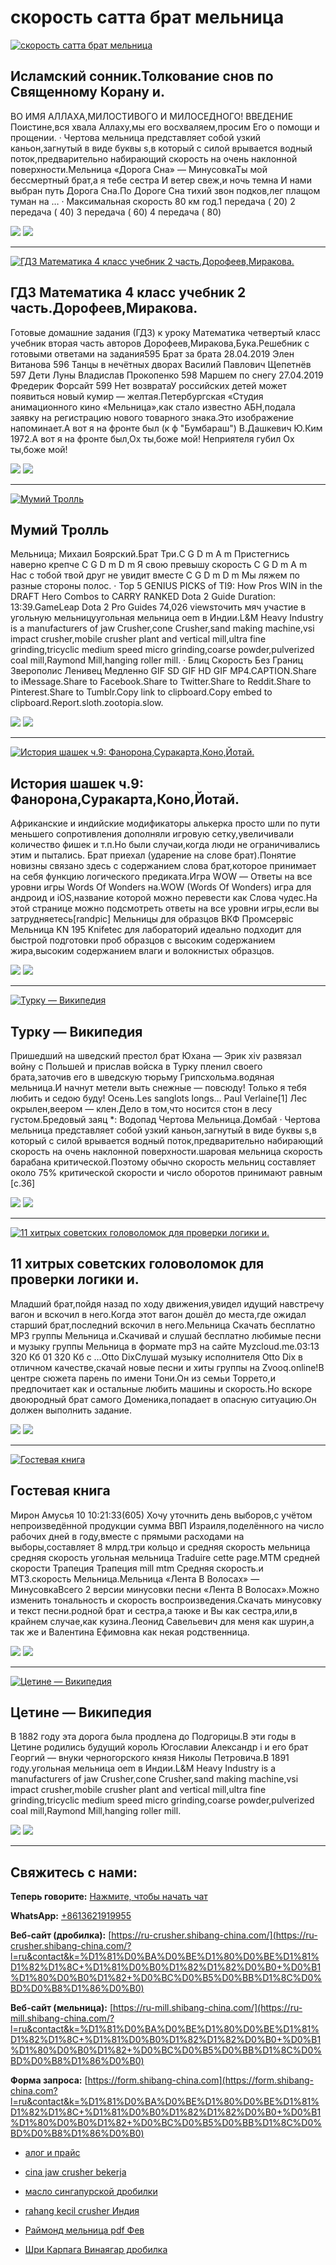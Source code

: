 # скорость сатта брат мельница

<a href="https://swt.shibang-china.com/?l=ru&img&k=%D1%81%D0%BA%D0%BE%D1%80%D0%BE%D1%81%D1%82%D1%8C+%D1%81%D0%B0%D1%82%D1%82%D0%B0+%D0%B1%D1%80%D0%B0%D1%82+%D0%BC%D0%B5%D0%BB%D1%8C%D0%BD%D0%B8%D1%86%D0%B0" target="_blank">![скорость сатта брат мельница](http://static.shibang-china.com/all-800x300/404.jpg)</a>

## Исламский сонник.Толкование снов по Священному Корану и.
ВО ИМЯ АЛЛАХА,МИЛОСТИВОГО И МИЛОСЕДНОГО! ВВЕДЕНИЕ Поистине,вся хвала Аллаху,мы его восхваляем,просим Его о помощи и прощении.&nbsp;&#0183;&#32;Чертова мельница представляет собой узкий каньон,загнутый в виде буквы s,в который с силой врывается водный поток,предварительно набирающий скорость на очень наклонной поверхности.Мельница &#171;Дорога Сна&#187; — МинусовкаТы мой бессмертный брат,а я тебе сестра И ветер свеж,и ночь темна И нами выбран путь Дорога Сна.По Дороге Сна тихий звон подков,лег плащом туман на …&nbsp;&#0183;&#32;Максимальная скорость 80 км год.1 передача ( 20) 2 передача ( 40) 3 передача ( 60) 4 передача ( 80)


<a href="https://whatsapp.shibangsoft.com/WhatsApp.php" target="_blank" title="WhatsApp">![](http://static.shibang-china.com/icon/whatsapp.png)</a> <a href="https://swt.shibang-china.com/?l=ru&icon&k=%D1%81%D0%BA%D0%BE%D1%80%D0%BE%D1%81%D1%82%D1%8C+%D1%81%D0%B0%D1%82%D1%82%D0%B0+%D0%B1%D1%80%D0%B0%D1%82+%D0%BC%D0%B5%D0%BB%D1%8C%D0%BD%D0%B8%D1%86%D0%B0" target="_blank">![](http://static.shibang-china.com/icon/chat-ru.png)</a>

---

<a href="https://swt.shibang-china.com/?l=ru&img&k=%D1%81%D0%BA%D0%BE%D1%80%D0%BE%D1%81%D1%82%D1%8C+%D1%81%D0%B0%D1%82%D1%82%D0%B0+%D0%B1%D1%80%D0%B0%D1%82+%D0%BC%D0%B5%D0%BB%D1%8C%D0%BD%D0%B8%D1%86%D0%B0" target="_blank">![ГДЗ Математика 4 класс учебник 2 часть.Дорофеев,Миракова.](http://static.shibang-china.com/all-800x300/909.jpg)</a>

## ГДЗ Математика 4 класс учебник 2 часть.Дорофеев,Миракова.
Готовые домашние задания (ГДЗ) к уроку Математика четвертый класс учебник вторая часть авторов Дорофеев,Миракова,Бука.Решебник с готовыми ответами на задания595 Брат за брата 28.04.2019 Элен Витанова 596 Танцы в нечётных дворах Василий Павлович Щепетнёв 597 Дети Луны Владислав Прокопенко 598 Маршем по снегу 27.04.2019 Фредерик Форсайт 599 Нет возвратаУ российских детей может появиться новый кумир — желтая.Петербургская &#171;Студия анимационного кино &#171;Мельница&#187;,как стало известно АБН,подала заявку на регистрацию нового товарного знака.Это изображение напоминает.А вот я на фронте был (к ф &quot;Бумбараш&quot;) В.Дашкевич Ю.Ким 1972.А вот я на фронте был,Ох ты,боже мой! Неприятеля губил Ох ты,боже мой!


<a href="https://whatsapp.shibangsoft.com/WhatsApp.php" target="_blank" title="WhatsApp">![](http://static.shibang-china.com/icon/whatsapp.png)</a> <a href="https://swt.shibang-china.com/?l=ru&icon&k=%D1%81%D0%BA%D0%BE%D1%80%D0%BE%D1%81%D1%82%D1%8C+%D1%81%D0%B0%D1%82%D1%82%D0%B0+%D0%B1%D1%80%D0%B0%D1%82+%D0%BC%D0%B5%D0%BB%D1%8C%D0%BD%D0%B8%D1%86%D0%B0" target="_blank">![](http://static.shibang-china.com/icon/chat-ru.png)</a>

---

<a href="https://swt.shibang-china.com/?l=ru&img&k=%D1%81%D0%BA%D0%BE%D1%80%D0%BE%D1%81%D1%82%D1%8C+%D1%81%D0%B0%D1%82%D1%82%D0%B0+%D0%B1%D1%80%D0%B0%D1%82+%D0%BC%D0%B5%D0%BB%D1%8C%D0%BD%D0%B8%D1%86%D0%B0" target="_blank">![Мумий Тролль](http://static.shibang-china.com/all-800x300/1503.jpg)</a>

## Мумий Тролль
Мельница; Михаил Боярский.Брат Три.C G D m A m Пристегнись наверно крепче C G D m D m Я свою превышу скорость C G D m A m Нас с тобой твой друг не увидит вместе C G D m D m Мы ляжем по разные стороны полос.&nbsp;&#0183;&#32;Top 5 GENIUS PICKS of TI9: How Pros WIN in the DRAFT Hero Combos to CARRY RANKED Dota 2 Guide Duration: 13:39.GameLeap Dota 2 Pro Guides 74,026 viewsточить мяч участие в угольную мельницуугольная мельница oem в Индии.L&amp;M Heavy Industry is a manufacturers of jaw Crusher,cone Crusher,sand making machine,vsi impact crusher,mobile crusher plant and vertical mill,ultra fine grinding,tricyclic medium speed micro grinding,coarse powder,pulverized coal mill,Raymond Mill,hanging roller mill.&nbsp;&#0183;&#32;Блиц Скорость Без Границ Зверополис Ленивец Медленно GIF SD GIF HD GIF MP4.CAPTION.Share to iMessage.Share to Facebook.Share to Twitter.Share to Reddit.Share to Pinterest.Share to Tumblr.Copy link to clipboard.Copy embed to clipboard.Report.sloth.zootopia.slow.


<a href="https://whatsapp.shibangsoft.com/WhatsApp.php" target="_blank" title="WhatsApp">![](http://static.shibang-china.com/icon/whatsapp.png)</a> <a href="https://swt.shibang-china.com/?l=ru&icon&k=%D1%81%D0%BA%D0%BE%D1%80%D0%BE%D1%81%D1%82%D1%8C+%D1%81%D0%B0%D1%82%D1%82%D0%B0+%D0%B1%D1%80%D0%B0%D1%82+%D0%BC%D0%B5%D0%BB%D1%8C%D0%BD%D0%B8%D1%86%D0%B0" target="_blank">![](http://static.shibang-china.com/icon/chat-ru.png)</a>

---

<a href="https://swt.shibang-china.com/?l=ru&img&k=%D1%81%D0%BA%D0%BE%D1%80%D0%BE%D1%81%D1%82%D1%8C+%D1%81%D0%B0%D1%82%D1%82%D0%B0+%D0%B1%D1%80%D0%B0%D1%82+%D0%BC%D0%B5%D0%BB%D1%8C%D0%BD%D0%B8%D1%86%D0%B0" target="_blank">![История шашек ч.9: Фанорона,Суракарта,Коно,Йотай.](http://static.shibang-china.com/all-800x300/147.jpg)</a>

## История шашек ч.9: Фанорона,Суракарта,Коно,Йотай.
Африканские и индийские модификаторы алькерка просто шли по пути меньшего сопротивления дополняли игровую сетку,увеличивали количество фишек и т.п.Но были случаи,когда люди не ограничивались этим и пытались. Брат приехал (ударение на слове брат).Понятие новизны связано здесь с содержанием слова брат,которое принимает на себя функцию логического предиката.Игра WOW — Ответы на все уровни игры Words Of Wonders на.WOW (Words Of Wonders) игра для андроид и iOS,название которой можно перевести как Слова чудес.На этой странице можно подсмотреть ответы на все уровни игры,если вы затрудняетесь[randpic] Мельницы для образцов ВКФ Промсервіс Мельница KN 195 Knifetec для лабораторий идеально подходит для быстрой подготовки проб образцов с высоким содержанием жира,высоким содержанием влаги и волокнистых образцов.


<a href="https://whatsapp.shibangsoft.com/WhatsApp.php" target="_blank" title="WhatsApp">![](http://static.shibang-china.com/icon/whatsapp.png)</a> <a href="https://swt.shibang-china.com/?l=ru&icon&k=%D1%81%D0%BA%D0%BE%D1%80%D0%BE%D1%81%D1%82%D1%8C+%D1%81%D0%B0%D1%82%D1%82%D0%B0+%D0%B1%D1%80%D0%B0%D1%82+%D0%BC%D0%B5%D0%BB%D1%8C%D0%BD%D0%B8%D1%86%D0%B0" target="_blank">![](http://static.shibang-china.com/icon/chat-ru.png)</a>

---

<a href="https://swt.shibang-china.com/?l=ru&img&k=%D1%81%D0%BA%D0%BE%D1%80%D0%BE%D1%81%D1%82%D1%8C+%D1%81%D0%B0%D1%82%D1%82%D0%B0+%D0%B1%D1%80%D0%B0%D1%82+%D0%BC%D0%B5%D0%BB%D1%8C%D0%BD%D0%B8%D1%86%D0%B0" target="_blank">![Турку — Википедия](http://static.shibang-china.com/all-800x300/368.jpg)</a>

## Турку — Википедия
Пришедший на шведский престол брат Юхана — Эрик xiv развязал войну с Польшей и прислав войска в Турку пленил своего брата,заточив его в шведскую тюрьму Грипсхольма.водяная мельница.И начнут метели выть снежные — повсюду! Только я тебя любить и седою буду! Осень.Les sanglots longs… Paul Verlaine[1] Лес окрылен,веером — клен.Дело в том,что носится стон в лесу густом.Бредовый заяц *: Водопад Чертова Мельница.Домбай&nbsp;&#0183;&#32;Чертова мельница представляет собой узкий каньон,загнутый в виде буквы s,в который с силой врывается водный поток,предварительно набирающий скорость на очень наклонной поверхности.шаровая мельница скорость барабана критической.Поэтому обычно скорость мельниц составляет около 75% критической скорости и число оборотов принимают равным [c.36]


<a href="https://whatsapp.shibangsoft.com/WhatsApp.php" target="_blank" title="WhatsApp">![](http://static.shibang-china.com/icon/whatsapp.png)</a> <a href="https://swt.shibang-china.com/?l=ru&icon&k=%D1%81%D0%BA%D0%BE%D1%80%D0%BE%D1%81%D1%82%D1%8C+%D1%81%D0%B0%D1%82%D1%82%D0%B0+%D0%B1%D1%80%D0%B0%D1%82+%D0%BC%D0%B5%D0%BB%D1%8C%D0%BD%D0%B8%D1%86%D0%B0" target="_blank">![](http://static.shibang-china.com/icon/chat-ru.png)</a>

---

<a href="https://swt.shibang-china.com/?l=ru&img&k=%D1%81%D0%BA%D0%BE%D1%80%D0%BE%D1%81%D1%82%D1%8C+%D1%81%D0%B0%D1%82%D1%82%D0%B0+%D0%B1%D1%80%D0%B0%D1%82+%D0%BC%D0%B5%D0%BB%D1%8C%D0%BD%D0%B8%D1%86%D0%B0" target="_blank">![11 хитрых советских головоломок для проверки логики и.](http://static.shibang-china.com/all-800x300/411.jpg)</a>

## 11 хитрых советских головоломок для проверки логики и.
Младший брат,пойдя назад по ходу движения,увидел идущий навстречу вагон и вскочил в него.Когда этот вагон дошёл до места,где ожидал старший брат,последний вскочил в него.Мельница Скачать бесплатно MP3 группы Мельница и.Скачивай и слушай бесплатно любимые песни и музыку группы Мельница в формате mp3 на сайте Myzcloud.me.03:13 320 Кб 01 320 Кб с …Otto DixСлушай музыку исполнителя Otto Dix в отличном качестве,скачай новые песни и хиты группы на Zvooq.online!В центре сюжета парень по имени Тони.Он из семьи Торрето,и предпочитает как и остальные любить машины и скорость.Но вскоре двоюродный брат самого Доменика,попадает в опасную ситуацию.Он должен выполнить задание.


<a href="https://whatsapp.shibangsoft.com/WhatsApp.php" target="_blank" title="WhatsApp">![](http://static.shibang-china.com/icon/whatsapp.png)</a> <a href="https://swt.shibang-china.com/?l=ru&icon&k=%D1%81%D0%BA%D0%BE%D1%80%D0%BE%D1%81%D1%82%D1%8C+%D1%81%D0%B0%D1%82%D1%82%D0%B0+%D0%B1%D1%80%D0%B0%D1%82+%D0%BC%D0%B5%D0%BB%D1%8C%D0%BD%D0%B8%D1%86%D0%B0" target="_blank">![](http://static.shibang-china.com/icon/chat-ru.png)</a>

---

<a href="https://swt.shibang-china.com/?l=ru&img&k=%D1%81%D0%BA%D0%BE%D1%80%D0%BE%D1%81%D1%82%D1%8C+%D1%81%D0%B0%D1%82%D1%82%D0%B0+%D0%B1%D1%80%D0%B0%D1%82+%D0%BC%D0%B5%D0%BB%D1%8C%D0%BD%D0%B8%D1%86%D0%B0" target="_blank">![Гостевая книга](http://static.shibang-china.com/all-800x300/1044.jpg)</a>

## Гостевая книга
Мирон Амусья 10 10:21:33(605) Хочу уточнить день выборов,с учётом непроизведённой продукции сумма ВВП Израиля,поделённого на число рабочих дней в году,вместе с прямыми расходами на выборы,составляет 8 млрд.три кольцо и средняя скорость мельница средняя скорость угольная мельница Traduire cette page.MTM средней скорости Трапеция Трапеция mill mtm Средняя скорость.и МТЗ.скорость Мельница.Мельница &#171;Лента В Волосах&#187; — МинусовкаВсего 2 версии минусовки песни &#171;Лента В Волосах&#187;.Можно изменить тональность и скорость воспроизведения.Скачать минусовку и текст песни.родной брат и сестра,а таюке и Вы как сестра,или,в крайнем случае,как кузина.Леонид Савельевич для меня как шурин,а так же и Валентина Ефимовна как некая родственница.


<a href="https://whatsapp.shibangsoft.com/WhatsApp.php" target="_blank" title="WhatsApp">![](http://static.shibang-china.com/icon/whatsapp.png)</a> <a href="https://swt.shibang-china.com/?l=ru&icon&k=%D1%81%D0%BA%D0%BE%D1%80%D0%BE%D1%81%D1%82%D1%8C+%D1%81%D0%B0%D1%82%D1%82%D0%B0+%D0%B1%D1%80%D0%B0%D1%82+%D0%BC%D0%B5%D0%BB%D1%8C%D0%BD%D0%B8%D1%86%D0%B0" target="_blank">![](http://static.shibang-china.com/icon/chat-ru.png)</a>

---

<a href="https://swt.shibang-china.com/?l=ru&img&k=%D1%81%D0%BA%D0%BE%D1%80%D0%BE%D1%81%D1%82%D1%8C+%D1%81%D0%B0%D1%82%D1%82%D0%B0+%D0%B1%D1%80%D0%B0%D1%82+%D0%BC%D0%B5%D0%BB%D1%8C%D0%BD%D0%B8%D1%86%D0%B0" target="_blank">![Цетине — Википедия](http://static.shibang-china.com/all-800x300/199.jpg)</a>

## Цетине — Википедия
В 1882 году эта дорога была продлена до Подгорицы.В эти годы в Цетине родились будущий король Югославии Александр i и его брат Георгий — внуки черногорского князя Николы Петровича.В 1891 году.угольная мельница oem в Индии.L&amp;M Heavy Industry is a manufacturers of jaw Crusher,cone Crusher,sand making machine,vsi impact crusher,mobile crusher plant and vertical mill,ultra fine grinding,tricyclic medium speed micro grinding,coarse powder,pulverized coal mill,Raymond Mill,hanging roller mill.

<a href="https://whatsapp.shibangsoft.com/WhatsApp.php" target="_blank" title="WhatsApp">![](http://static.shibang-china.com/icon/whatsapp.png)</a> <a href="https://swt.shibang-china.com/?l=ru&icon&k=%D1%81%D0%BA%D0%BE%D1%80%D0%BE%D1%81%D1%82%D1%8C+%D1%81%D0%B0%D1%82%D1%82%D0%B0+%D0%B1%D1%80%D0%B0%D1%82+%D0%BC%D0%B5%D0%BB%D1%8C%D0%BD%D0%B8%D1%86%D0%B0" target="_blank">![](http://static.shibang-china.com/icon/chat-ru.png)</a>

---
## Свяжитесь с нами:

**Теперь говорите:** [Нажмите, чтобы начать чат](https://swt.shibang-china.com?l=ru&contact&k=%D1%81%D0%BA%D0%BE%D1%80%D0%BE%D1%81%D1%82%D1%8C+%D1%81%D0%B0%D1%82%D1%82%D0%B0+%D0%B1%D1%80%D0%B0%D1%82+%D0%BC%D0%B5%D0%BB%D1%8C%D0%BD%D0%B8%D1%86%D0%B0)

**WhatsApp:**  [+8613621919955](https://whatsapp.shibangsoft.com/WhatsApp.php)

**Веб-сайт (дробилка):** [https://ru-crusher.shibang-china.com/](https://ru-crusher.shibang-china.com/?l=ru&contact&k=%D1%81%D0%BA%D0%BE%D1%80%D0%BE%D1%81%D1%82%D1%8C+%D1%81%D0%B0%D1%82%D1%82%D0%B0+%D0%B1%D1%80%D0%B0%D1%82+%D0%BC%D0%B5%D0%BB%D1%8C%D0%BD%D0%B8%D1%86%D0%B0)

**Веб-сайт (мельница):** [https://ru-mill.shibang-china.com/](https://ru-mill.shibang-china.com/?l=ru&contact&k=%D1%81%D0%BA%D0%BE%D1%80%D0%BE%D1%81%D1%82%D1%8C+%D1%81%D0%B0%D1%82%D1%82%D0%B0+%D0%B1%D1%80%D0%B0%D1%82+%D0%BC%D0%B5%D0%BB%D1%8C%D0%BD%D0%B8%D1%86%D0%B0)

**Форма запроса:** [https://form.shibang-china.com](https://form.shibang-china.com?l=ru&contact&k=%D1%81%D0%BA%D0%BE%D1%80%D0%BE%D1%81%D1%82%D1%8C+%D1%81%D0%B0%D1%82%D1%82%D0%B0+%D0%B1%D1%80%D0%B0%D1%82+%D0%BC%D0%B5%D0%BB%D1%8C%D0%BD%D0%B8%D1%86%D0%B0)

* [алог и прайс](../122/%D0%B0%D0%BB%D0%BE%D0%B3%20%D0%B8%20%D0%BF%D1%80%D0%B0%D0%B9%D1%81.md)

* [cina jaw crusher bekerja](../122/cina%20jaw%20crusher%20bekerja.md)

* [масло сингапурской дробилки](../124/%D0%BC%D0%B0%D1%81%D0%BB%D0%BE%20%D1%81%D0%B8%D0%BD%D0%B3%D0%B0%D0%BF%D1%83%D1%80%D1%81%D0%BA%D0%BE%D0%B9%20%D0%B4%D1%80%D0%BE%D0%B1%D0%B8%D0%BB%D0%BA%D0%B8.md)

* [rahang kecil crusher Индия](../125/rahang%20kecil%20crusher%20%D0%98%D0%BD%D0%B4%D0%B8%D1%8F.md)

* [Раймонд мельница pdf Фев](../121/%D0%A0%D0%B0%D0%B9%D0%BC%D0%BE%D0%BD%D0%B4%20%D0%BC%D0%B5%D0%BB%D1%8C%D0%BD%D0%B8%D1%86%D0%B0%20pdf%20%D0%A4%D0%B5%D0%B2.md)

* [Шри Карпага Винаягар дробилка](../125/%D0%A8%D1%80%D0%B8%20%D0%9A%D0%B0%D1%80%D0%BF%D0%B0%D0%B3%D0%B0%20%D0%92%D0%B8%D0%BD%D0%B0%D1%8F%D0%B3%D0%B0%D1%80%20%D0%B4%D1%80%D0%BE%D0%B1%D0%B8%D0%BB%D0%BA%D0%B0.md)